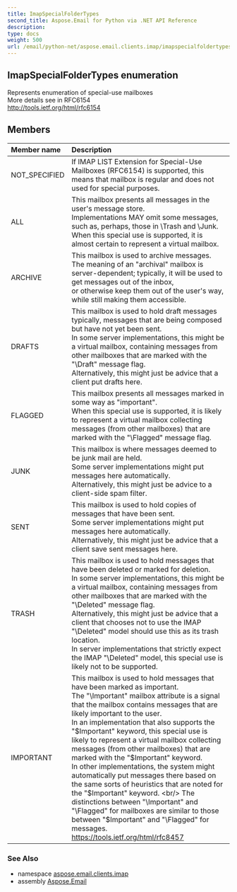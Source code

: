 ```yaml
---
title: ImapSpecialFolderTypes
second_title: Aspose.Email for Python via .NET API Reference
description: 
type: docs
weight: 500
url: /email/python-net/aspose.email.clients.imap/imapspecialfoldertypes/
---
```


## ImapSpecialFolderTypes enumeration

Represents enumeration of special-use mailboxes<br/>            More details see in RFC6154 <br/>            http://tools.ietf.org/html/rfc6154

## Members
| Member name | Description |
| :- | :- |
|NOT_SPECIFIED|If IMAP LIST Extension for Special-Use Mailboxes (RFC6154) is supported, this means that mailbox is regular and does not used for special purposes.|
|ALL|This mailbox presents all messages in the user's message store. <br/>            Implementations MAY omit some messages, such as, perhaps, those in \Trash and \Junk.  <br/>            When this special use is supported, it is almost certain to represent a virtual mailbox.|
|ARCHIVE|This mailbox is used to archive messages.<br/>            The meaning of an "archival" mailbox is server-dependent; typically, it will be used to get messages out of the inbox, <br/>            or otherwise keep them out of the user's way, while still making them accessible.|
|DRAFTS|This mailbox is used to hold draft messages typically, messages that are being composed but have not yet been sent.<br/>            In some server implementations, this might be a virtual mailbox, containing messages from other mailboxes that are marked with the "\Draft" message flag.  <br/>            Alternatively, this might just be advice that a client put drafts here.|
|FLAGGED|This mailbox presents all messages marked in some way as "important".<br/>            When this special use is supported, it is likely to represent a virtual mailbox collecting messages (from other mailboxes) that are marked with the "\Flagged" message flag.|
|JUNK|This mailbox is where messages deemed to be junk mail are held.<br/>            Some server implementations might put messages here automatically.  <br/>            Alternatively, this might just be advice to a client-side spam filter.|
|SENT|This mailbox is used to hold copies of messages that have been sent.<br/>            Some server implementations might put messages here automatically.  <br/>            Alternatively, this might just be advice that a client save sent messages here.|
|TRASH|This mailbox is used to hold messages that have been deleted or marked for deletion.<br/>            In some server implementations, this might be a virtual mailbox, containing messages from other mailboxes that are marked with the "\Deleted" message flag. <br/>            Alternatively, this might just be advice that a client that chooses not to use the IMAP "\Deleted" model should use this as its trash location.  <br/>            In server implementations that strictly expect the IMAP "\Deleted" model, this special use is likely not to be supported.|
|IMPORTANT|This mailbox is used to hold messages that have been marked as important.<br/>            The "\Important" mailbox attribute is a signal that the mailbox contains messages that are likely important to the user.<br/>            In an implementation that also supports the "$Important" keyword, this special use is likely to represent a virtual mailbox collecting messages (from other mailboxes) that are marked with the "$Important" keyword. <br/>            In other implementations, the system might automatically put messages there based on the same sorts of heuristics that are noted for the "$Important" keyword.  <br/>            The distinctions between "\Important" and "\Flagged" for mailboxes are similar to those between "$Important" and "\Flagged" for messages.<br/>            https://tools.ietf.org/html/rfc8457|

### See Also

* namespace [aspose.email.clients.imap](/email/python-net/aspose.email.clients.imap/)
* assembly [Aspose.Email](/slides/python-net/)

